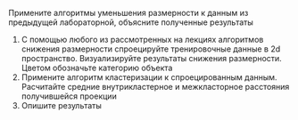Примените алгоритмы уменьшения размерности к данным из предыдущей лабораторной, объясните полученные результаты

1. С помощью любого из рассмотренных на лекциях алгоритмов снижения размерности спроецируйте тренировочные данные в 2d пространство. Визуализируйте результаты снижения размерности. Цветом обозначьте категорию объекта
1. Примените алгоритм кластеризации к спроецированным данным. Расчитайте средние внутрикластерное и межкласторное расстояния получившейся проекции
1. Опишите результаты 


